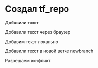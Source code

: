 # Создал tf_repo

Добавили текст 

Добавили текст через браузер 

Добавим текст локально

Добавили текст в новой ветке newbranch

Разрешаем конфликт
